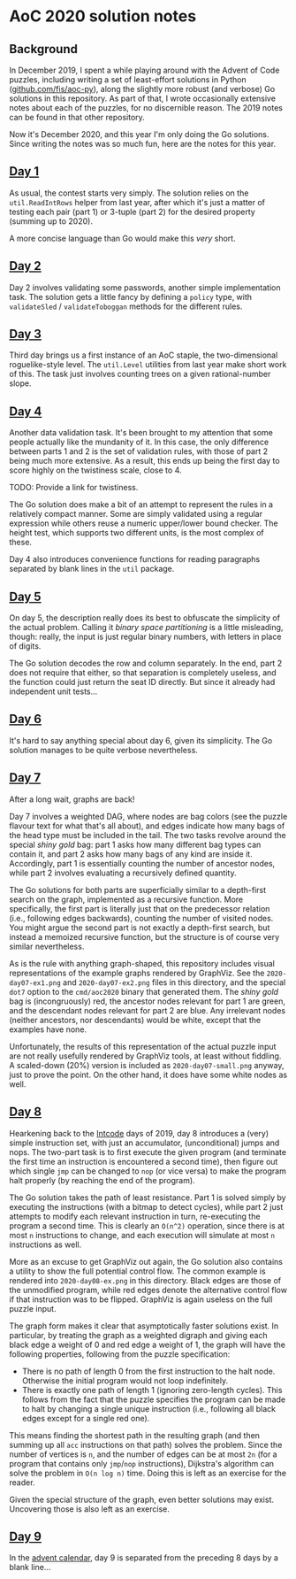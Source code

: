 # AoC 2020 solution notes

## Background

In December 2019, I spent a while playing around with the Advent of
Code puzzles, including writing a set of least-effort solutions in
Python ([github.com/fis/aoc-py](https://github.com/fis/aoc-py/)),
along the slightly more robust (and verbose) Go solutions in this
repository. As part of that, I wrote occasionally extensive notes
about each of the puzzles, for no discernible reason. The 2019 notes
can be found in that other repository.

Now it's December 2020, and this year I'm only doing the Go solutions.
Since writing the notes was so much fun, here are the notes for this
year.

## [Day 1](https://adventofcode.com/2020/day/1)

As usual, the contest starts very simply. The solution relies on the
`util.ReadIntRows` helper from last year, after which it's just a
matter of testing each pair (part 1) or 3-tuple (part 2) for the
desired property (summing up to 2020).

A more concise language than Go would make this *very* short.

## [Day 2](https://adventofcode.com/2020/day/2)

Day 2 involves validating some passwords, another simple
implementation task. The solution gets a little fancy by defining a
`policy` type, with `validateSled` / `validateToboggan` methods for
the different rules.

## [Day 3](https://adventofcode.com/2020/day/3)

Third day brings us a first instance of an AoC staple, the
two-dimensional roguelike-style level. The `util.Level` utilities from
last year make short work of this. The task just involves counting
trees on a given rational-number slope.

## [Day 4](https://adventofcode.com/2020/day/4)

Another data validation task. It's been brought to my attention that
some people actually like the mundanity of it. In this case, the only
difference between parts 1 and 2 is the set of validation rules, with
those of part 2 being much more extensive. As a result, this ends up
being the first day to score highly on the twistiness scale, close to
4.

TODO: Provide a link for twistiness.

The Go solution does make a bit of an attempt to represent the rules
in a relatively compact manner. Some are simply validated using a
regular expression while others reuse a numeric upper/lower bound
checker. The height test, which supports two different units, is the
most complex of these.

Day 4 also introduces convenience functions for reading paragraphs
separated by blank lines in the `util` package.

## [Day 5](https://adventofcode.com/2020/day/5)

On day 5, the description really does its best to obfuscate the
simplicity of the actual problem. Calling it *binary space
partitioning* is a little misleading, though: really, the input is
just regular binary numbers, with letters in place of digits.

The Go solution decodes the row and column separately. In the end,
part 2 does not require that either, so that separation is completely
useless, and the function could just return the seat ID directly. But
since it already had independent unit tests...

## [Day 6](https://adventofcode.com/2020/day/6)

It's hard to say anything special about day 6, given its simplicity.
The Go solution manages to be quite verbose nevertheless.

## [Day 7](https://adventofcode.com/2020/day/7)

After a long wait, graphs are back!

Day 7 involves a weighted DAG, where nodes are bag colors (see the
puzzle flavour text for what that's all about), and edges indicate how
many bags of the head type must be included in the tail. The two tasks
revolve around the special *shiny gold* bag: part 1 asks how many
different bag types can contain it, and part 2 asks how many bags of
any kind are inside it. Accordingly, part 1 is essentially counting
the number of ancestor nodes, while part 2 involves evaluating a
recursively defined quantity.

The Go solutions for both parts are superficially similar to a
depth-first search on the graph, implemented as a recursive function.
More specifically, the first part is literally just that on the
predecessor relation (i.e., following edges backwards), counting the
number of visited nodes. You might argue the second part is not
exactly a depth-first search, but instead a memoized recursive
function, but the structure is of course very similar nevertheless.

As is the rule with anything graph-shaped, this repository includes
visual representations of the example graphs rendered by GraphViz. See
the `2020-day07-ex1.png` and `2020-day07-ex2.png` files in this
directory, and the special `dot7` option to the `cmd/aoc2020` binary
that generated them. The *shiny gold* bag is (incongruously) red, the
ancestor nodes relevant for part 1 are green, and the descendant nodes
relevant for part 2 are blue. Any irrelevant nodes (neither
ancestors, nor descendants) would be white, except that the examples
have none.

Unfortunately, the results of this representation of the actual puzzle
input are not really usefully rendered by GraphViz tools, at least
without fiddling. A scaled-down (20%) version is included as
`2020-day07-small.png` anyway, just to prove the point. On the other
hand, it does have some white nodes as well.

## [Day 8](https://adventofcode.com/2020/day/8)

Hearkening back to the [Intcode](https://esolangs.org/wiki/Intcode)
days of 2019, day 8 introduces a (very) simple instruction set, with
just an accumulator, (unconditional) jumps and nops. The two-part task
is to first execute the given program (and terminate the first time an
instruction is encountered a second time), then figure out which
single `jmp` can be changed to `nop` (or vice versa) to make the
program halt properly (by reaching the end of the program).

The Go solution takes the path of least resistance. Part 1 is solved
simply by executing the instructions (with a bitmap to detect cycles),
while part 2 just attempts to modify each relevant instruction in
turn, re-executing the program a second time. This is clearly an
`O(n^2)` operation, since there is at most `n` instructions to change,
and each execution will simulate at most `n` instructions as well.

More as an excuse to get GraphViz out again, the Go solution also
contains a utility to show the full potential control flow. The common
example is rendered into `2020-day08-ex.png` in this directory. Black
edges are those of the unmodified program, while red edges denote the
alternative control flow if that instruction was to be flipped.
GraphViz is again useless on the full puzzle input.

The graph form makes it clear that asymptotically faster solutions
exist. In particular, by treating the graph as a weighted digraph and
giving each black edge a weight of 0 and red edge a weight of 1, the
graph will have the following properties, following from the puzzle
specification:

- There is no path of length 0 from the first instruction to the halt
  node. Otherwise the initial program would not loop indefinitely.
- There is exactly one path of length 1 (ignoring zero-length cycles).
  This follows from the fact that the puzzle specifies the program can
  be made to halt by changing a single unique instruction (i.e.,
  following all black edges except for a single red one).

This means finding the shortest path in the resulting graph (and then
summing up all `acc` instructions on that path) solves the problem.
Since the number of vertices is `n`, and the number of edges can be at
most `2n` (for a program that contains only `jmp`/`nop` instructions),
Dijkstra's algorithm can solve the problem in `O(n log n)` time. Doing
this is left as an exercise for the reader.

Given the special structure of the graph, even better solutions may
exist. Uncovering those is also left as an exercise.


## [Day 9](https://adventofcode.com/2020/day/9)

In the [advent calendar](https://adventofcode.com/2020), day 9 is
separated from the preceding 8 days by a blank line...
